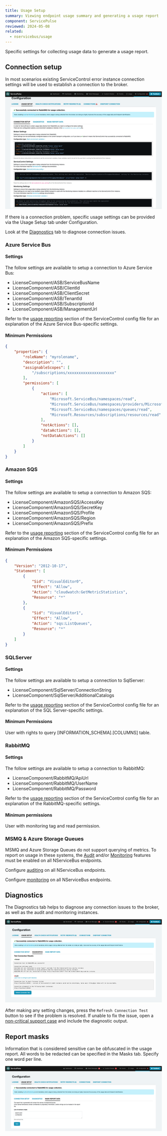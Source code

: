 ```yaml
---
title: Usage Setup
summary: Viewing endpoint usage summary and generating a usage report
component: ServicePulse
reviewed: 2024-05-08
related:
  - nservicebus/usage
---
```


Specific settings for collecting usage data to generate a usage report.

## Connection setup

In most scenarios existing ServiceControl error instance connection settings will be used to establish a connection to the broker.

![usage-setup-connections](images/usage-setup-connection.png "width=600")

If there is a connection problem, specific usage settings can be provided via the Usage Setup tab under Configuration.

Look at the [Diagnostics](#diagnostics) tab to diagnose connection issues.

### Azure Service Bus

#### Settings

The follow settings are available to setup a connection to Azure Service Bus:

- LicenseComponent/ASB/ServiceBusName
- LicenseComponent/ASB/ClientId
- LicenseComponent/ASB/ClientSecret
- LicenseComponent/ASB/TenantId
- LicenseComponent/ASB/SubscriptionId
- LicenseComponent/ASB/ManagementUrl

Refer to the [usage reporting](/servicecontrol/creating-config-file.md#usage-reporting) section of the ServiceControl config file for an explanation of the Azure Service Bus-specific settings.

#### Minimum Permissions

```json
{
    "properties": {
        "roleName": "myrolename",
        "description": "",
        "assignableScopes": [
            "/subscriptions/xxxxxxxxxxxxxxxxxxxxx"
        ],
        "permissions": [
            {
                "actions": [
                    "Microsoft.ServiceBus/namespaces/read",
                    "Microsoft.ServiceBus/namespaces/providers/Microsoft.Insights/metricDefinitions/read",
                    "Microsoft.ServiceBus/namespaces/queues/read",
                    "Microsoft.Resources/subscriptions/resources/read"
                ],
                "notActions": [],
                "dataActions": [],
                "notDataActions": []
            }
        ]
    }
}
```

### Amazon SQS

#### Settings

The follow settings are available to setup a connection to Amazon SQS:

- LicenseComponent/AmazonSQS/AccessKey
- LicenseComponent/AmazonSQS/SecretKey
- LicenseComponent/AmazonSQS/Profile
- LicenseComponent/AmazonSQS/Region
- LicenseComponent/AmazonSQS/Prefix

Refer to the [usage reporting](/servicecontrol/creating-config-file.md#usage-reporting) section of the ServiceControl config file for an explanation of the Amazon SQS-specific settings.

#### Minimum Permissions

```json
{
    "Version": "2012-10-17",
    "Statement": [
        {
            "Sid": "VisualEditor0",
            "Effect": "Allow",
            "Action": "cloudwatch:GetMetricStatistics",
            "Resource": "*"
        },
        {
            "Sid": "VisualEditor1",
            "Effect": "Allow",
            "Action": "sqs:ListQueues",
            "Resource": "*"
        }
    ]
}
```

### SQLServer

#### Settings

The follow settings are available to setup a connection to SqlServer:

- LicenseComponent/SqlServer/ConnectionString
- LicenseComponent/SqlServer/AdditionalCatalogs

Refer to the [usage reporting](/servicecontrol/creating-config-file.md#usage-reporting) section of the ServiceControl config file for an explanation of the SQL Server-specific settings.

#### Minimum Permissions

User with rights to query [INFORMATION_SCHEMA].[COLUMNS] table.

### RabbitMQ

#### Settings

The follow settings are available to setup a connection to RabbitMQ:

- LicenseComponent/RabbitMQ/ApiUrl
- LicenseComponent/RabbitMQ/UserName
- LicenseComponent/RabbitMQ/Password

Refer to the [usage reporting](/servicecontrol/creating-config-file.md#usage-reporting) section of the ServiceControl config file for an explanation of the RabbitMQ-specific settings.

#### Minimum permissions

User with monitoring tag and read permission.

### MSMQ & Azure Storage Queues

MSMQ and Azure Storage Queues do not support querying of metrics. To report on usage in these systems, the [Audit](./../servicecontrol/audit-instances) and/or [Monitoring](./../monitoring) features must be enabled on all NServiceBus endpoints.

Configure [auditing](./../nservicebus/operations/auditing.md) on all NServiceBus endpoints.

Configure [monitoring](./../monitoring/metrics) on all NServiceBus endpoints.

## Diagnostics

The Diagnostics tab helps to diagnose any connection issues to the broker, as well as the audit and monitoring instances.

![usage-setup-diagnostics](images/usage-setup-diagnostics.png "width=600")

After making any setting changes, press the `Refresh Connection Test` button to see if the problem is resolved.
If unable to fix the issue, open a [non-critical support case](https://particular.net/support) and include the diagnostic output.

## Report masks

Information that is considered sensitive can be obfuscated in the usage report.
All words to be redacted can be specified in the Masks tab. Specify one word per line.

![usage-setup-masks](images/usage-setup-masks.png "width=600")
